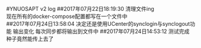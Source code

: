 #YNUOSAPT v2 log
##2017年07月22日18:19:30 
清理文件ing  
现在所有的docker-compose配置都写在一个文件中  
##2017年07月24日13:58:04
决定还是使用UCenter的synclogin与synclogout功能
输出变化
每次同步都将输出到文件中
##2017年07月24日14:53:12
测试完成
种子竟然能传上去了

